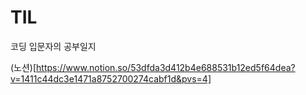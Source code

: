 # TIL
코딩 입문자의 공부일지

<brl>

(노션)[https://www.notion.so/53dfda3d412b4e688531b12ed5f64dea?v=1411c44dc3e1471a8752700274cabf1d&pvs=4]
